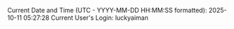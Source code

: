 Current Date and Time (UTC - YYYY-MM-DD HH:MM:SS formatted): 2025-10-11 05:27:28
Current User's Login: luckyaiman
